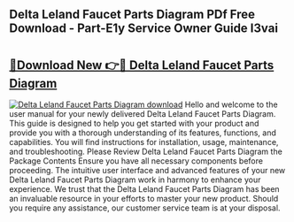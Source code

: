 ## Delta Leland Faucet Parts Diagram PDf Free Download - Part-E1y Service Owner Guide I3vai

# <h2><a href="http://dfs3bs.blite.top/?on=Delta+Leland+Faucet+Parts+Diagram">🔗Download New 👉🔴 Delta Leland Faucet Parts Diagram</a></h2>

[![Delta Leland Faucet Parts Diagram download](https://i.imgur.com/lujVjoI.png)](http://dfs3bs.blite.top/?on=Delta+Leland+Faucet+Parts+Diagram)
Hello and welcome to the user manual for your newly delivered Delta Leland Faucet Parts Diagram. This guide is designed to help you get started with your product and provide you with a thorough understanding of its features, functions, and capabilities. You will find instructions for installation, usage, maintenance, and troubleshooting. Please Review Delta Leland Faucet Parts Diagram the Package Contents Ensure you have all necessary components before proceeding. The intuitive user interface and advanced features of your new Delta Leland Faucet Parts Diagram work in harmony to enhance your experience. We trust that the Delta Leland Faucet Parts Diagram has been an invaluable resource in your efforts to master your new product. Should you require any assistance, our customer service team is at your disposal.

